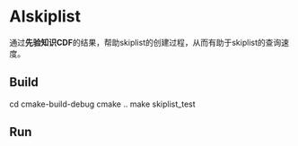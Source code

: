 # AIskiplist

通过**先验知识CDF**的结果，帮助skiplist的创建过程，从而有助于skiplist的查询速度。

## Build

cd cmake-build-debug
cmake ..
make skiplist_test

## Run



